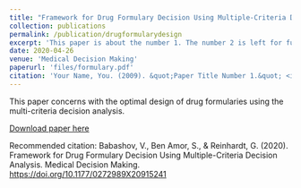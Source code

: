 ```yaml
---
title: "Framework for Drug Formulary Decision Using Multiple-Criteria Decision Analysis"
collection: publications
permalink: /publication/drugformularydesign
excerpt: 'This paper is about the number 1. The number 2 is left for future work.'
date: 2020-04-26
venue: 'Medical Decision Making'
paperurl: 'files/formulary.pdf'
citation: 'Your Name, You. (2009). &quot;Paper Title Number 1.&quot; <i>Journal 1</i>. 1(1).'
---
```

This paper concerns with the optimal design of drug formularies using the multi-criteria decision analysis.

[Download paper here](http://academicpages.github.io/files/paper1.pdf)

Recommended citation:   Babashov, V., Ben Amor, S., & Reinhardt, G. (2020). Framework for Drug Formulary Decision Using Multiple-Criteria Decision Analysis. Medical Decision Making. https://doi.org/10.1177/0272989X20915241

